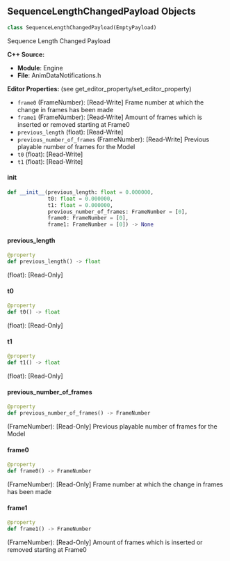 ## SequenceLengthChangedPayload Objects

```python
class SequenceLengthChangedPayload(EmptyPayload)
```

Sequence Length Changed Payload

**C++ Source:**

- **Module**: Engine
- **File**: AnimDataNotifications.h

**Editor Properties:** (see get_editor_property/set_editor_property)

- ``frame0`` (FrameNumber):  [Read-Write] Frame number at which the change in frames has been made
- ``frame1`` (FrameNumber):  [Read-Write] Amount of frames which is inserted or removed starting at Frame0
- ``previous_length`` (float):  [Read-Write]
- ``previous_number_of_frames`` (FrameNumber):  [Read-Write] Previous playable number of frames for the Model
- ``t0`` (float):  [Read-Write]
- ``t1`` (float):  [Read-Write]

<a id="unreal.SequenceLengthChangedPayload.__init__"></a>

#### __init__

```python
def __init__(previous_length: float = 0.000000,
             t0: float = 0.000000,
             t1: float = 0.000000,
             previous_number_of_frames: FrameNumber = [0],
             frame0: FrameNumber = [0],
             frame1: FrameNumber = [0]) -> None
```

<a id="unreal.SequenceLengthChangedPayload.previous_length"></a>

#### previous_length

```python
@property
def previous_length() -> float
```

(float):  [Read-Only]

<a id="unreal.SequenceLengthChangedPayload.t0"></a>

#### t0

```python
@property
def t0() -> float
```

(float):  [Read-Only]

<a id="unreal.SequenceLengthChangedPayload.t1"></a>

#### t1

```python
@property
def t1() -> float
```

(float):  [Read-Only]

<a id="unreal.SequenceLengthChangedPayload.previous_number_of_frames"></a>

#### previous_number_of_frames

```python
@property
def previous_number_of_frames() -> FrameNumber
```

(FrameNumber):  [Read-Only] Previous playable number of frames for the Model

<a id="unreal.SequenceLengthChangedPayload.frame0"></a>

#### frame0

```python
@property
def frame0() -> FrameNumber
```

(FrameNumber):  [Read-Only] Frame number at which the change in frames has been made

<a id="unreal.SequenceLengthChangedPayload.frame1"></a>

#### frame1

```python
@property
def frame1() -> FrameNumber
```

(FrameNumber):  [Read-Only] Amount of frames which is inserted or removed starting at Frame0

<a id="unreal.FrameRateChangedPayload"></a>